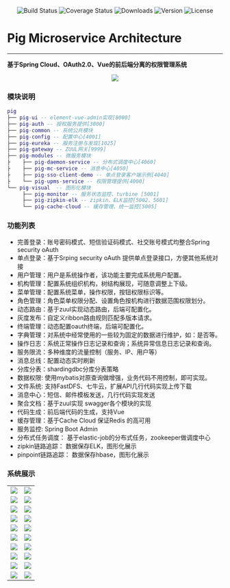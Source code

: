 <p align="center">
 <img src="https://img.shields.io/badge/Avue-1.5.4-green.svg" alt="Build Status">
  <img src="https://img.shields.io/badge/Spring%20Cloud-EdgwareSR4-orange.svg" alt="Coverage Status">
  <img src="https://img.shields.io/badge/Spring%20Boot-1.5.15-blue.svg" alt="Downloads">
  <img src="https://img.shields.io/npm/v/npm.svg" alt="Version">
  <img src="https://img.shields.io/npm/l/vue.svg" alt="License">
</p>  

# Pig Microservice Architecture  
---
**基于Spring Cloud、OAuth2.0、Vue的前后端分离的权限管理系统**      
   
<p align="center">
    <img src="http://a.pigx.top/pig架构图.png">
</p>   

 ### 模块说明
``` lua
pig
├── pig-ui -- element-vue-admin实现[8000]
├── pig-auth -- 授权服务提供[3000]
├── pig-common -- 系统公共模块 
├── pig-config -- 配置中心[4001]
├── pig-eureka -- 服务注册与发现[1025]
├── pig-gateway -- ZUUL网关[9999]
├── pig-modules -- 微服务模块
├    ├── pig-daemon-service -- 分布式调度中心[4060]
├    ├── pig-mc-service -- 消息中心[4050]
├    ├── pig-sso-client-demo -- 单点登录客户端示例[4040]
├    └── pig-upms-service -- 权限管理提供[4000]
└── pig-visual  -- 图形化模块 
     ├── pig-monitor -- 服务状态监控、turbine [5001]
     ├── pig-zipkin-elk -- zipkin、ELK监控[5002、5601]
     └── pig-cache-cloud -- 缓存管理、统一监控[5005]
```
### 功能列表
- 完善登录：账号密码模式、短信验证码模式、社交账号模式均整合Spring security oAuth
- 单点登录：基于Srping security oAuth 提供单点登录接口，方便其他系统对接
- 用户管理：用户是系统操作者，该功能主要完成系统用户配置。
- 机构管理：配置系统组织机构，树结构展现，可随意调整上下级。
- 菜单管理：配置系统菜单，操作权限，按钮权限标识等。
- 角色管理：角色菜单权限分配、设置角色按机构进行数据范围权限划分。
- 动态路由：基于zuul实现动态路由，后端可配置化。
- 灰度发布：自定义ribbon路由规则匹配多版本请求。
- 终端管理：动态配置oauth终端，后端可配置化。
- 字典管理：对系统中经常使用的一些较为固定的数据进行维护，如：是否等。
- 操作日志：系统正常操作日志记录和查询；系统异常信息日志记录和查询。
- 服务限流：多种维度的流量控制（服务、IP、用户等）
- 消息总线：配置动态实时刷新
- 分库分表：shardingdbc分库分表策略
- 数据权限: 使用mybatis对原查询做增强，业务代码不用控制，即可实现。
- 文件系统: 支持FastDFS、七牛云，扩展API几行代码实现上传下载
- 消息中心：短信、邮件模板发送，几行代码实现发送
- 聚合文档：基于zuul实现 swagger各个模块的实现
- 代码生成：前后端代码的生成，支持Vue
- 缓存管理：基于Cache Cloud 保证Redis 的高可用
- 服务监控: Spring Boot Admin
- 分布式任务调度： 基于elastic-job的分布式任务，zookeeper做调度中心
- zipkin链路追踪： 数据保存ELK，图形化展示
- pinpoint链路追踪： 数据保存hbase，图形化展示 

### 系统展示
<table>
    <tr>
        <td><img src="https://oss.pigx.top/pic/201806/login.png"/></td>
        <td><img src="https://oss.pigx.top/pic/201806/1.png"/></td>
    </tr>
    <tr>
        <td><img src="https://oss.pigx.top/pic/201806/2.png"/></td>
        <td><img src="https://oss.pigx.top/pic/201806/3.png"/></td>
    </tr>
    <tr>
        <td><img src="https://oss.pigx.top/pic/201806/4.png"/></td>
        <td><img src="https://oss.pigx.top/pic/201806/5.png"/></td>
    </tr>
    <tr>
        <td><img src="https://oss.pigx.top/pic/201806/6.png"/></td>
        <td><img src="https://oss.pigx.top/pic/201806/7.png"/></td>
    </tr>
    <tr>
        <td><img src="https://oss.pigx.top/pic/201806/12321.png"/></td>
        <td><img src="https://oss.pigx.top/pic/201806/WX20180522-182107@2x.png"/></td>
    </tr>
    <tr>
        <td><img src="https://oss.pigx.top/pic/201806/8.png"/></td>
        <td><img src="https://oss.pigx.top/pic/201806/9.png"/></td>
    </tr>
    <tr>
        <td><img src="https://oss.pigx.top/pic/201806/10.png"/></td>
        <td><img src="https://oss.pigx.top/pic/201806/11.png"/></td>
    </tr>
    <tr>
        <td><img src="https://oss.pigx.top/pic/201806/12.png"/></td>
        <td><img src="https://oss.pigx.top/pic/201806/13.png"/></td>
    </tr>
    <tr>
        <td><img src="https://oss.pigx.top/pic/201806/14.png"/></td>
        <td><img src="https://oss.pigx.top/pic/201806/15.png"/></td>
    </tr>
    <tr>
        <td><img src="https://oss.pigx.top/pic/201806/16.png"/></td>
        <td><img src="https://oss.pigx.top/pic/201806/17.png"/></td>
    </tr>
</table>
